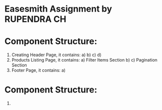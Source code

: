 # Easesmith Assignment by RUPENDRA CH

# Component Structure:
  1) Creating Header Page, it contains:
       a) <Navbar />
       b) <Searchbar/>
       c) <PlantsPots/>
       d) <NursaryMenuTypes/>
  2) Products Listing Page, it contains:
       a) Filter Items Section
       b) <ProductItem />
       c) Pagination Section
  3) Footer Page, it contains:
       a) <Footer />

# Component Structure:
  1) 
